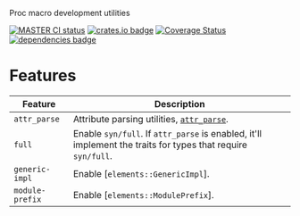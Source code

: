 <!-- cargo-rdme start -->

Proc macro development utilities

[![MASTER CI status](https://github.com/Alorel/macroific-rs/actions/workflows/ci.yml/badge.svg)](https://github.com/Alorel/macroific-rs/actions/workflows/ci.yml?query=branch%3Amaster)
[![crates.io badge](https://img.shields.io/crates/v/macroific)](https://crates.io/crates/macroific)
[![Coverage Status](https://coveralls.io/repos/github/Alorel/macroific-rs/badge.svg)](https://coveralls.io/github/Alorel/macroific-rs)
[![dependencies badge](https://img.shields.io/librariesio/release/cargo/macroific)](https://libraries.io/cargo/macroific)

# Features

| Feature | Description |
| ------- | ----------- |
| `attr_parse` | Attribute parsing utilities, [`attr_parse`](https://docs.rs/macroific/latest/macroific/attr_parse/). |
| `full` | Enable `syn/full`. If `attr_parse` is enabled, it'll implement the traits for types that require `syn/full`. |
| `generic-impl` | Enable [`elements::GenericImpl`]. |
| `module-prefix` | Enable [`elements::ModulePrefix`]. |

<!-- cargo-rdme end -->
